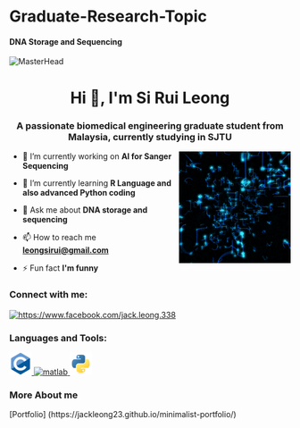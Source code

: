 # Graduate-Research-Topic
#### DNA Storage and Sequencing
![MasterHead](https://wp.technologyreview.com/wp-content/uploads/2017/05/dna-ms_0-7.gif?fit=1456,818)

<h1 align="center">Hi 👋, I'm Si Rui Leong</h1>
<h3 align="center">A passionate biomedical engineering graduate student from Malaysia, currently studying in SJTU</h3>
<img align="right" alt="Coding" width="200" src="https://github.com/jackleong23/jackleong23/blob/main/AI%20hif.gif">

- 🔭 I’m currently working on **AI for Sanger Sequencing**

- 🌱 I’m currently learning **R Language and also advanced Python coding**

- 💬 Ask me about **DNA storage and sequencing**

- 📫 How to reach me **leongsirui@gmail.com**

- ⚡ Fun fact **I'm funny**

<h3 align="left">Connect with me:</h3>
<p align="left">
<a href="https://fb.com/https://www.facebook.com/jack.leong.338" target="blank"><img align="center" src="https://raw.githubusercontent.com/rahuldkjain/github-profile-readme-generator/master/src/images/icons/Social/facebook.svg" alt="https://www.facebook.com/jack.leong.338" height="30" width="40" /></a>
</p>

<h3 align="left">Languages and Tools:</h3>
<p align="left"> <a href="https://www.cprogramming.com/" target="_blank" rel="noreferrer"> <img src="https://raw.githubusercontent.com/devicons/devicon/master/icons/c/c-original.svg" alt="c" width="40" height="40"/> </a> <a href="https://www.mathworks.com/" target="_blank" rel="noreferrer"> <img src="https://upload.wikimedia.org/wikipedia/commons/2/21/Matlab_Logo.png" alt="matlab" width="40" height="40"/> </a> <a href="https://www.python.org" target="_blank" rel="noreferrer"> <img src="https://raw.githubusercontent.com/devicons/devicon/master/icons/python/python-original.svg" alt="python" width="40" height="40"/> </a> </p>

<h3 align="left">More About me</h3>
<p align="left"></p>
[Portfolio] (https://jackleong23.github.io/minimalist-portfolio/)
